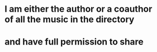 # I am either the author or a coauthor of all the music in the directory 
# and have full permission to share
